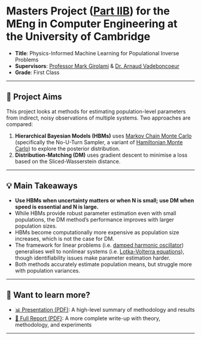 # Masters Project ([Part IIB](https://teaching.eng.cam.ac.uk/content/iib-course-information)) for the MEng in Computer Engineering at the University of Cambridge

- **Title**: Physics-Informed Machine Learning for Populational Inverse Problems  
- **Supervisors**: [Professor Mark Girolami](https://www.eng.cam.ac.uk/profiles/mag92) & [Dr. Arnaud Vadeboncoeur](https://www.eng.cam.ac.uk/profiles/av537)  
- **Grade**: First Class

---

## 🎯 Project Aims

This project looks at methods for estimating population-level parameters from indirect, noisy observations of multiple systems. Two approaches are compared:

1. **Hierarchical Bayesian Models (HBMs)** uses [Markov Chain Monte Carlo](https://en.wikipedia.org/wiki/Markov_chain_Monte_Carlo) (specifically the No-U-Turn Sampler, a variant of [Hamiltonian Monte Carlo](https://en.wikipedia.org/wiki/Hamiltonian_Monte_Carlo)) to explore the posterior distribution.
2. **Distribution-Matching (DM)** uses gradient descent to minimise a loss based on the Sliced-Wasserstein distance. 

---

## 💡 Main Takeaways

- **Use HBMs when uncertainty matters or when N is small; use DM when speed is essential and N is large.**
- While HBMs provide robust parameter estimation even with small populations, the DM method’s performance improves with larger population sizes. 
- HBMs become computationally more expensive as population size increases, which is not the case for DM.
- The framework for linear problems (i.e. [damped harmonic oscillator](https://en.wikipedia.org/wiki/Harmonic_oscillator)) generalises well to nonlinear systems (i.e. [Lotka-Volterra equations](https://en.wikipedia.org/wiki/Lotka%E2%80%93Volterra_equations)), though identifiability issues make parameter estimation harder.
- Both methods accurately estimate population means, but struggle more with population variances.

---

## 📄 Want to learn more?

- [📊 Presentation (PDF)](presentation.pdf): A high-level summary of methodology and results  
- [📘 Full Report (PDF)](report.pdf): A more complete write-up with theory, methodology, and experiments

---
